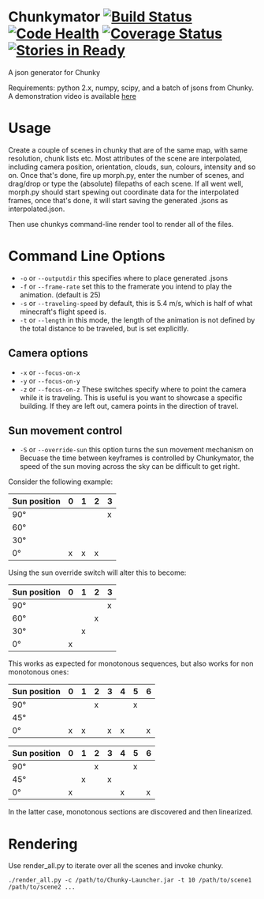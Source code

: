 Chunkymator [![Build Status](https://travis-ci.org/matthiasvegh/Chunkymator.png?branch=master)](https://travis-ci.org/matthiasvegh/Chunkymator) [![Code Health](https://landscape.io/github/matthiasvegh/Chunkymator/master/landscape.png)](https://landscape.io/github/matthiasvegh/Chunkymator/master) [![Coverage Status](https://img.shields.io/coveralls/matthiasvegh/Chunkymator.svg)](https://coveralls.io/r/matthiasvegh/Chunkymator?branch=master) [![Stories in Ready](https://badge.waffle.io/matthiasvegh/Chunkymator.png?label=ready&title=Ready)](https://waffle.io/matthiasvegh/Chunkymator)
===========

A json generator for Chunky

Requirements: python 2.x, numpy, scipy, and a batch of jsons from Chunky.
A demonstration video is available [here](http://youtu.be/jW9V5HSIIlw)

Usage
=====
Create a couple of scenes in chunky that are of the same map, with same resolution, chunk lists etc.
Most attributes of the scene are interpolated, including camera position, orientation, clouds, sun, colours, intensity and so on.
Once that's done, fire up morph.py, enter the number of scenes, and drag/drop or type the (absolute) filepaths of each scene.
If all went well, morph.py should start spewing out coordinate data for the interpolated frames,
once that's done, it will start saving the generated .jsons as interpolated<N>.json.

Then use chunkys command-line render tool to render all of the files.

Command Line Options
=====================
- `-o` or `--outputdir` this specifies where to place generated .jsons
- `-f` or `--frame-rate` set this to the framerate you intend to play the animation. (default is 25)
- `-s` or `--traveling-speed` by default, this is 5.4 m/s, which is half of what minecraft's flight speed is.
- `-t` or `--length` in this mode, the length of the animation is not defined by the total distance to be traveled, but is set explicitly.

Camera options
--------------
- `-x` or `--focus-on-x`
- `-y` or `--focus-on-y`
- `-z` or `--focus-on-z`
These switches specify where to point the camera while it is traveling. This is useful is you want to showcase a specific building. If they are left out, camera points in the direction of travel.

Sun movement control
--------------------
- `-S` or `--override-sun` this option turns the sun movement mechanism on
Becuase the time between keyframes is controlled by Chunkymator, the speed of the sun moving across the sky can be difficult to get right.

Consider the following example:

| Sun position | 0 | 1 | 2 | 3 |
|--------------|---|---|---|---|
|      90°     |   |   |   | x |
|      60°     |   |   |   |   |
|      30°     |   |   |   |   |
|       0°     | x | x | x |   |

Using the sun override switch will alter this to become:

| Sun position | 0 | 1 | 2 | 3 |
|--------------|---|---|---|---|
|      90°     |   |   |   | x |
|      60°     |   |   | x |   |
|      30°     |   | x |   |   |
|       0°     | x |   |   |   |

This works as expected for monotonous sequences, but also works for non monotonous ones:

| Sun position | 0 | 1 | 2 | 3 | 4 | 5 | 6 |
|--------------|---|---|---|---|---|---|---|
|      90°     |   |   | x |   |   | x |   |
|      45°     |   |   |   |   |   |   |   |
|       0°     | x | x |   | x | x |   | x |

| Sun position | 0 | 1 | 2 | 3 | 4 | 5 | 6 |
|--------------|---|---|---|---|---|---|---|
|      90°     |   |   | x |   |   | x |   |
|      45°     |   | x |   | x |   |   |   |
|       0°     | x |   |   |   | x |   | x |

In the latter case, monotonous sections are discovered and then linearized.

Rendering
=========
Use render_all.py to iterate over all the scenes and invoke chunky.
```
./render_all.py -c /path/to/Chunky-Launcher.jar -t 10 /path/to/scene1 /path/to/scene2 ...
```
